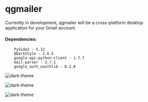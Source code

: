 # qgmailer
Currently in development, qgmailer will be a cross-platform desktop application for your Gmail account.

#### Dependencies:
``` 
    PySide2 - 5.12
    QDarkStyle - 2.6.5
    google-api-python-client - 1.7.7
    mail-parser - 3.7.1
    google_auth_oauthlib - 0.2.0
```


![dark-theme](https://github.com/aleksaa01/qgmailer/docs/images/inbox_promotions.png)

![dark-theme](https://github.com/aleksaa01/qgmailer/docs/images/dark_orange_theme.png)

![dark-theme](https://github.com/aleksaa01/qgmailer/docs/images/default_theme.png)

